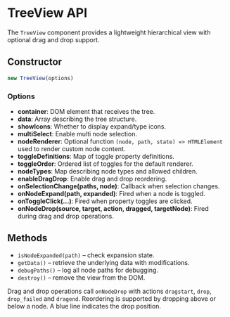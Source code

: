 <!-- Matthijs Keuper - MIT License -->
# TreeView API

The `TreeView` component provides a lightweight hierarchical view with optional drag and drop support.

## Constructor
```javascript
new TreeView(options)
```

### Options
- **container**: DOM element that receives the tree.
- **data**: Array describing the tree structure.
- **showIcons**: Whether to display expand/type icons.
- **multiSelect**: Enable multi node selection.
- **nodeRenderer**: Optional function `(node, path, state) => HTMLElement` used to render custom node content.
- **toggleDefinitions**: Map of toggle property definitions.
- **toggleOrder**: Ordered list of toggles for the default renderer.
- **nodeTypes**: Map describing node types and allowed children.
- **enableDragDrop**: Enable drag and drop reordering.
- **onSelectionChange(paths, node)**: Callback when selection changes.
- **onNodeExpand(path, expanded)**: Fired when a node is toggled.
- **onToggleClick(...)**: Fired when property toggles are clicked.
- **onNodeDrop(source, target, action, dragged, targetNode)**: Fired during drag and drop operations.

## Methods
- `isNodeExpanded(path)` – check expansion state.
- `getData()` – retrieve the underlying data with modifications.
- `debugPaths()` – log all node paths for debugging.
- `destroy()` – remove the view from the DOM.

Drag and drop operations call `onNodeDrop` with actions `dragstart`, `drop`, `drop_failed` and `dragend`. Reordering is supported by dropping above or below a node. A blue line indicates the drop position.
